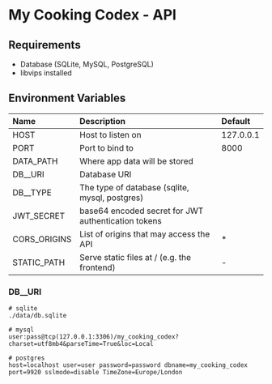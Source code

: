 # My Cooking Codex - API

## Requirements
- Database (SQLite, MySQL, PostgreSQL)
- libvips installed

## Environment Variables

| Name         | Description                                         | Default   |
| :----------- | :-------------------------------------------------- | :-------- |
| HOST         | Host to listen on                                   | 127.0.0.1 |
| PORT         | Port to bind to                                     | 8000      |
| DATA_PATH    | Where app data will be stored                       |           |
| DB__URI      | Database URI                                        |           |
| DB__TYPE     | The type of database (sqlite, mysql, postgres)      |           |
| JWT_SECRET   | base64 encoded secret for JWT authentication tokens |           |
| CORS_ORIGINS | List of origins that may access the API             | *         |
| STATIC_PATH  | Serve static files at / (e.g. the frontend)         | -         |

### DB__URI

```
# sqlite
./data/db.sqlite

# mysql
user:pass@tcp(127.0.0.1:3306)/my_cooking_codex?charset=utf8mb4&parseTime=True&loc=Local

# postgres
host=localhost user=user password=password dbname=my_cooking_codex port=9920 sslmode=disable TimeZone=Europe/London
```
